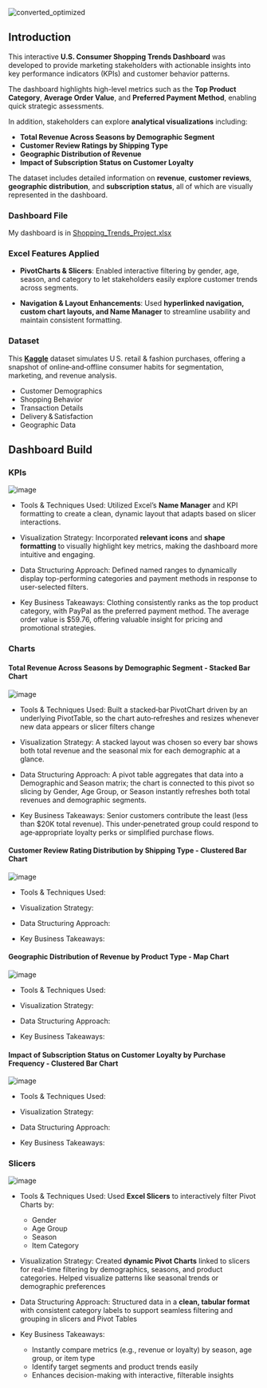 ![converted_optimized](https://github.com/user-attachments/assets/20478811-61e1-4f12-a283-b2a61e383fb9)

## Introduction

This interactive **U.S. Consumer Shopping Trends Dashboard** was developed to provide marketing stakeholders with actionable insights into key performance indicators (KPIs) and customer behavior patterns.

The dashboard highlights high-level metrics such as the **Top Product Category**, **Average Order Value**, and **Preferred Payment Method**, enabling quick strategic assessments.

In addition, stakeholders can explore **analytical visualizations** including:
- **Total Revenue Across Seasons by Demographic Segment**
- **Customer Review Ratings by Shipping Type**
- **Geographic Distribution of Revenue**
- **Impact of Subscription Status on Customer Loyalty**

The dataset includes detailed information on **revenue**, **customer reviews**, **geographic distribution**, and **subscription status**, all of which are visually represented in the dashboard.


### Dashboard File
My dashboard is in [Shopping_Trends_Project.xlsx](https://github.com/junseok-kim-ca/Customer-Shopping-Analysis/tree/main/1.%20Data%20Analysis)


### Excel Features Applied
- **PivotCharts & Slicers**: Enabled interactive filtering by gender, age, season, and category to let stakeholders easily explore customer trends across segments.

- **Navigation & Layout Enhancements**: Used **hyperlinked navigation, custom chart layouts, and Name Manager** to streamline usability and maintain consistent formatting.

### Dataset
This **[Kaggle](https://www.kaggle.com/datasets/iamsouravbanerjee/customer-shopping-trends-dataset/data)** dataset simulates U S. retail & fashion purchases, offering a snapshot of online‑and‑offline consumer habits for segmentation, marketing, and revenue analysis.

- Customer Demographics
- Shopping Behavior
- Transaction Details
- Delivery & Satisfaction
- Geographic Data

## Dashboard Build

### KPIs
![image](https://github.com/user-attachments/assets/e7634877-9647-4627-ab55-1c0b7d0dacca)

- Tools & Techniques Used: Utilized Excel’s **Name Manager** and KPI formatting to create a clean, dynamic layout that adapts based on slicer interactions.

- Visualization Strategy: Incorporated **relevant icons** and **shape formatting** to visually highlight key metrics, making the dashboard more intuitive and engaging.

- Data Structuring Approach: Defined named ranges to dynamically display top-performing categories and payment methods in response to user-selected filters.

- Key Business Takeaways: Clothing consistently ranks as the top product category, with PayPal as the preferred payment method. The average order value is $59.76, offering valuable insight for pricing and promotional strategies.


### Charts

#### Total Revenue Across Seasons by Demographic Segment - Stacked Bar Chart

![image](https://github.com/user-attachments/assets/92d2771a-6af5-47d4-bd5e-cb20dd44c5df)


- Tools & Techniques Used: Built a stacked‑bar PivotChart driven by an underlying PivotTable, so the chart auto‑refreshes and resizes whenever new data appears or slicer filters change

- Visualization Strategy: A stacked layout was chosen so every bar shows both total revenue and the seasonal mix for each demographic at a glance.
  
- Data Structuring Approach: A pivot table aggregates that data into a Demographic and Season matrix; the chart is connected to this pivot so slicing by Gender, Age Group, or Season instantly refreshes both total revenues and demographic segments.
  
- Key Business Takeaways: Senior customers contribute the least (less than $20K total revenue). This under‑penetrated group could respond to age‑appropriate loyalty perks or simplified purchase flows.



#### Customer Review Rating Distribution by Shipping Type - Clustered Bar Chart 

![image](https://github.com/user-attachments/assets/4876f28f-b51b-428b-944b-a7f08dd1d4af)


- Tools & Techniques Used: 

- Visualization Strategy:
  
- Data Structuring Approach:
  
- Key Business Takeaways:


#### Geographic Distribution of Revenue by Product Type - Map Chart 

![image](https://github.com/user-attachments/assets/e515f62d-d0de-49ca-b18b-9ab26b1a55e1)


- Tools & Techniques Used: 

- Visualization Strategy:
  
- Data Structuring Approach:
  
- Key Business Takeaways:


#### Impact of Subscription Status on Customer Loyalty by Purchase Frequency - Clustered Bar Chart

![image](https://github.com/user-attachments/assets/00e9f7ad-e867-4d69-acd6-724eb19ab147)


- Tools & Techniques Used: 

- Visualization Strategy:
  
- Data Structuring Approach:
  
- Key Business Takeaways:


### Slicers
![image](https://github.com/user-attachments/assets/2bf8c64b-d1c8-4725-8761-5ac24ea840be)

- Tools & Techniques Used: Used **Excel Slicers** to interactively filter Pivot Charts by:
  - Gender  
  - Age Group  
  - Season  
  - Item Category  
  
- Visualization Strategy: Created **dynamic Pivot Charts** linked to slicers for real-time filtering by demographics, seasons, and product categories. Helped visualize patterns like seasonal trends or demographic preferences
  
- Data Structuring Approach: Structured data in a **clean, tabular format** with consistent category labels to support seamless filtering and grouping in slicers and Pivot Tables
  
- Key Business Takeaways:
  - Instantly compare metrics (e.g., revenue or loyalty) by season, age group, or item type  
  - Identify target segments and product trends easily  
  - Enhances decision-making with interactive, filterable insights

